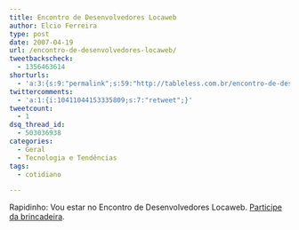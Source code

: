 ```yaml
---
title: Encontro de Desenvolvedores Locaweb
author: Elcio Ferreira
type: post
date: 2007-04-19
url: /encontro-de-desenvolvedores-locaweb/
tweetbackscheck:
  - 1356463614
shorturls:
  - 'a:3:{s:9:"permalink";s:59:"http://tableless.com.br/encontro-de-desenvolvedores-locaweb";s:7:"tinyurl";s:26:"http://tinyurl.com/3jb5u72";s:4:"isgd";s:19:"http://is.gd/SHTRfD";}'
twittercomments:
  - 'a:1:{i:10411044153335809;s:7:"retweet";}'
tweetcount:
  - 1
dsq_thread_id:
  - 503036938
categories:
  - Geral
  - Tecnologia e Tendências
tags:
  - cotidiano

---
```

Rapidinho: Vou estar no Encontro de Desenvolvedores Locaweb. [Participe da brincadeira][1].

 [1]: http://blog.elcio.com.br/eu-ao-vivo-no-encontro-de-desenvolvedores-locaweb/